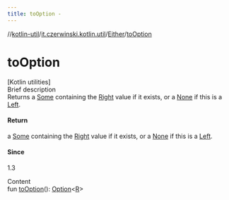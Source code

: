 ```yaml
---
title: toOption -
---
```

//[kotlin-util](../../index.md)/[it.czerwinski.kotlin.util](../index.md)/[Either](index.md)/[toOption](to-option.md)



# toOption  
[Kotlin utilities]  
Brief description  
Returns a [Some](../-some/index.md) containing the [Right](../-right/index.md) value if it exists, or a [None](../-none/index.md) if this is a [Left](../-left/index.md).  
  


#### Return  
a [Some](../-some/index.md) containing the [Right](../-right/index.md) value if it exists, or a [None](../-none/index.md) if this is a [Left](../-left/index.md).  
  


#### Since  
1.3  
  
  
Content  
fun [toOption](to-option.md)(): [Option](../-option/index.md)<[R](index.md)>  



